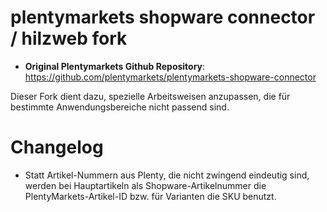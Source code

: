 
# plentymarkets shopware connector / hilzweb fork

- **Original Plentymarkets Github Repository**: <https://github.com/plentymarkets/plentymarkets-shopware-connector>

Dieser Fork dient dazu, spezielle Arbeitsweisen anzupassen, die für bestimmte Anwendungsbereiche nicht passend sind.

# Changelog

- Statt Artikel-Nummern aus Plenty, die nicht zwingend eindeutig sind, werden bei Hauptartikeln als Shopware-Artikelnummer die PlentyMarkets-Artikel-ID bzw. für Varianten die SKU benutzt.
